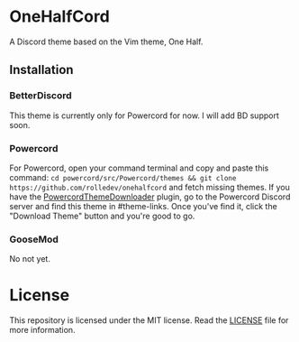 # OneHalfCord
 A Discord theme based on the Vim theme, One Half.
## Installation
### BetterDiscord
This theme is currently only for Powercord for now. I will add BD support soon.
### Powercord
For Powercord, open your command terminal and copy and paste this command: `cd powercord/src/Powercord/themes && git clone https://github.com/rolledev/onehalfcord` and fetch missing themes. If you have the [PowercordThemeDownloader](https://github.com/ploogins/PowercordThemeDownloader) plugin, go to the Powercord Discord server and find this theme in #theme-links. Once you've find it, click the "Download Theme" button and you're good to go.
### GooseMod
No not yet.
# License
This repository is licensed under the MIT license. Read the [LICENSE](https://github.com/rolledev/onehalfcord/blob/master/LICENSE) file for more information.
